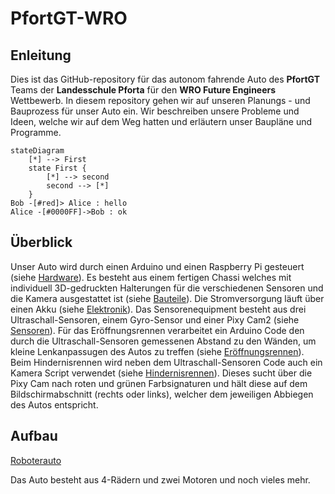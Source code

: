 # PfortGT-WRO

## Enleitung
Dies ist das GitHub-repository für das autonom fahrende Auto des **PfortGT** Teams der **Landesschule Pforta** für den **WRO Future Engineers** Wettbewerb.
In diesem repository gehen wir auf unseren Planungs - und Bauprozess für unser Auto ein. Wir beschreiben unsere Probleme und  Ideen, welche wir auf dem Weg hatten und erläutern unser Baupläne und Programme.

```mermaid
stateDiagram
    [*] --> First
    state First {
        [*] --> second
        second --> [*]
    }
Bob -[#red]> Alice : hello
Alice -[#0000FF]->Bob : ok
```
## Überblick
Unser Auto wird durch einen Arduino und einen Raspberry Pi gesteuert (siehe [Hardware](/Roboterauto/Hardware)). Es besteht aus einem fertigen Chassi welches mit individuell 3D-gedruckten Halterungen für die verschiedenen Sensoren und die Kamera ausgestattet ist (siehe [Bauteile](/Roboterauto/Bauteile)). Die Stromversorgung läuft über einen Akku (siehe [Elektronik](/Roboterauto/Elektronik)). Das Sensorenequipment besteht aus drei Ultraschall-Sensoren, einem Gyro-Sensor und einer Pixy Cam2 (siehe [Sensoren](/Roboterauto/Sensoren)). Für das Eröffnungsrennen verarbeitet ein Arduino Code den durch die Ultraschall-Sensoren gemessenen Abstand zu den Wänden, um kleine Lenkanpassugen des Autos zu treffen (siehe [Eröffnungsrennen](/Programme/Eröffnungsrennen)). Beim Hindernisrennen wird neben dem Ultraschall-Sensoren Code auch ein Kamera Script verwendet (siehe [Hindernisrennen](/Programme/Hindernisrennen)). Dieses sucht über die Pixy Cam nach roten und grünen Farbsignaturen und hält diese auf dem Bildschirmabschnitt (rechts oder links), welcher dem jeweiligen Abbiegen des Autos entspricht.
## Aufbau
[Roboterauto](/Roboterauto/)

Das Auto besteht aus 4-Rädern und zwei Motoren und noch vieles mehr. 

